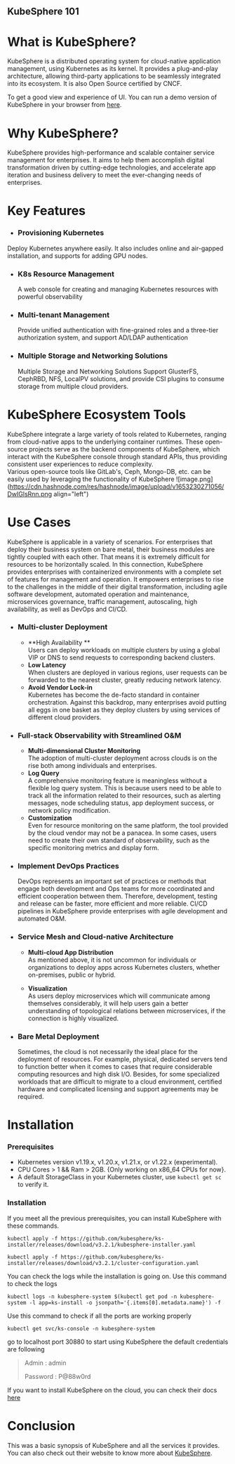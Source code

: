 ## KubeSphere 101

# What is KubeSphere?
KubeSphere is a distributed operating system for cloud-native application management, using Kubernetes as its kernel. It provides a plug-and-play architecture, allowing third-party applications to be seamlessly integrated into its ecosystem. It is also Open Source certified by CNCF. 

To get a good view and experience of UI. You can run a demo version of KubeSphere in your browser from [here](https://demo.kubesphere.io/login). 

# Why KubeSphere?
KubeSphere provides high-performance and scalable container service management for enterprises. It aims to help them accomplish digital transformation driven by cutting-edge technologies, and accelerate app iteration and business delivery to meet the ever-changing needs of enterprises.

# Key Features 
-  ### Provisioning Kubernetes  
Deploy Kubernetes anywhere easily. It also includes online and air-gapped installation, and supports for adding GPU nodes. 

- ### K8s Resource Management
    A web console for creating and managing Kubernetes resources with powerful 
    observability

- ### Multi-tenant Management
    Provide unified authentication with fine-grained roles and a three-tier authorization system, and support AD/LDAP authentication
 
- ### Multiple Storage and Networking Solutions
   Multiple Storage and Networking Solutions
Support GlusterFS, CephRBD, NFS, LocalPV solutions, and provide CSI plugins to consume storage from multiple cloud providers.

# KubeSphere Ecosystem Tools
KubeSphere integrate a large variety of tools related to Kubernetes, ranging from cloud-native apps to the underlying container runtimes. These open-source projects serve as the backend components of KubeSphere, which interact with the KubeSphere console through standard APIs, thus providing consistent user experiences to reduce complexity. <br/>
Various open-source tools like GitLab's, Ceph, Mongo-DB, etc. can be easily used by leveraging the functionality of KubeSphere 
![image.png](https://cdn.hashnode.com/res/hashnode/image/upload/v1653230271056/DwIGlsRnn.png align="left")

# Use Cases
KubeSphere is applicable in a variety of scenarios. For enterprises that deploy their business system on bare metal, their business modules are tightly coupled with each other. That means it is extremely difficult for resources to be horizontally scaled. In this connection, KubeSphere provides enterprises with containerized environments with a complete set of features for management and operation. It empowers enterprises to rise to the challenges in the middle of their digital transformation, including agile software development, automated operation and maintenance, microservices governance, traffic management, autoscaling, high availability, as well as DevOps and CI/CD.


- ### Multi-cluster Deployment
  * **High Availability ** <br/>
     Users can deploy workloads on multiple clusters by using a global VIP or DNS to 
     send requests to corresponding backend clusters.
  * **Low Latency** <br/>
     When clusters are deployed in various regions, user requests can be forwarded to 
     the nearest cluster, greatly reducing network latency.
  * **Avoid Vendor Lock-in** <br/>
     Kubernetes has become the de-facto standard in container orchestration. Against 
     this backdrop, many enterprises avoid putting all eggs in one basket as they deploy 
     clusters by using services of different cloud providers. 

- ### Full-stack Observability with Streamlined O&M
  * **Multi-dimensional Cluster Monitoring** <br/>
     The adoption of multi-cluster deployment across clouds is on the rise both among 
     individuals and enterprises.
  * **Log Query** <br/>
     A comprehensive monitoring feature is meaningless without a flexible log query 
     system. This is because users need to be able to track all the information related to 
     their resources, such as alerting messages, node scheduling status, app deployment 
     success, or network policy modification. 
  * **Customization** <br/>
     Even for resource monitoring on the same platform, the tool provided by the cloud 
     vendor may not be a panacea. In some cases, users need to create their own 
     standard of observability, such as the specific monitoring metrics and display form.

- ### Implement DevOps Practices
    DevOps represents an important set of practices or methods that engage both 
    development and Ops teams for more coordinated and efficient cooperation between 
    them. Therefore, development, testing and release can be faster, more efficient and 
    more reliable. CI/CD pipelines in KubeSphere provide enterprises with agile 
    development and automated O&M. 

- ### Service Mesh and Cloud-native Architecture
  * **Multi-cloud App Distribution** <br/>
   As mentioned above, it is not uncommon for individuals or organizations to deploy 
   apps across Kubernetes clusters, whether on-premises, public or hybrid. 

  * **Visualization** <br/>
   As users deploy microservices which will communicate among themselves 
   considerably, it will help users gain a better understanding of topological relations 
   between microservices, if the connection is highly visualized.

- ### Bare Metal Deployment
   Sometimes, the cloud is not necessarily the ideal place for the deployment of 
   resources. For example, physical, dedicated servers tend to function better when it 
   comes to cases that require considerable computing resources and high disk I/O. 
   Besides, for some specialized workloads that are difficult to migrate to a cloud 
   environment, certified hardware and complicated licensing and support agreements 
   may be required.
   

# Installation 
### Prerequisites
- Kubernetes version v1.19.x, v1.20.x, v1.21.x, or v1.22.x (experimental).
- CPU Cores > 1 && Ram > 2GB. {Only working on x86_64 CPUs for now}.
- A default StorageClass in your Kubernetes cluster, use `kubectl get sc` to verify it.

### Installation
If you meet all the previous prerequisites, you can install KubeSphere with these commands.
``` 
kubectl apply -f https://github.com/kubesphere/ks-installer/releases/download/v3.2.1/kubesphere-installer.yaml
   
kubectl apply -f https://github.com/kubesphere/ks-installer/releases/download/v3.2.1/cluster-configuration.yaml
```
You can check the logs while the installation is going on. Use this command to check the logs 
```
kubectl logs -n kubesphere-system $(kubectl get pod -n kubesphere-system -l app=ks-install -o jsonpath='{.items[0].metadata.name}') -f

```
Use this command to check if all the ports are working properly
```
kubectl get svc/ks-console -n kubesphere-system

```
go to localhost port 30880 to start using KubeSphere
the default credentials are following

> Admin : admin <p>
> Password : P@88w0rd

If you want to install KubeSphere on the cloud, you can check their docs [here](https://kubesphere.io/docs/installing-on-kubernetes/hosted-kubernetes/install-kubesphere-on-aks/)

# Conclusion

This was a basic synopsis of KubeSphere and all the services it provides. You can also check out their website to know more about [KubeSphere](https://kubesphere.io).











